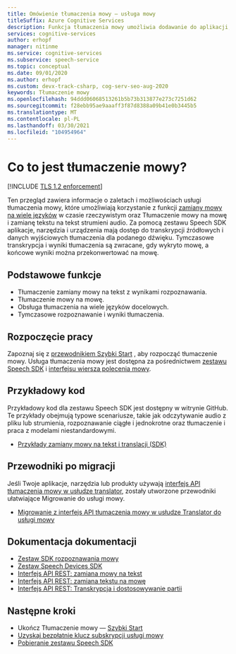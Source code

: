 ```yaml
---
title: Omówienie tłumaczenia mowy — usługa mowy
titleSuffix: Azure Cognitive Services
description: Funkcja tłumaczenia mowy umożliwia dodawanie do aplikacji, narzędzi i urządzeń kompleksowego tłumaczenia mowy w czasie rzeczywistym na wiele języków. Ten sam interfejs API może służyć do tłumaczeń polegających na zamianie mowy na mowę i mowy na tekst. Ten artykuł zawiera omówienie zalet usługi tłumaczenia mowy i jej możliwości.
services: cognitive-services
author: erhopf
manager: nitinme
ms.service: cognitive-services
ms.subservice: speech-service
ms.topic: conceptual
ms.date: 09/01/2020
ms.author: erhopf
ms.custom: devx-track-csharp, cog-serv-seo-aug-2020
keywords: Tłumaczenie mowy
ms.openlocfilehash: 94ddd06068513261b5b73b313877e273c7251d62
ms.sourcegitcommit: f28ebb95ae9aaaff3f87d8388a09b41e0b3445b5
ms.translationtype: MT
ms.contentlocale: pl-PL
ms.lasthandoff: 03/30/2021
ms.locfileid: "104954964"
---
```

# <a name="what-is-speech-translation"></a>Co to jest tłumaczenie mowy?

[!INCLUDE [TLS 1.2 enforcement](../../../includes/cognitive-services-tls-announcement.md)]

Ten przegląd zawiera informacje o zaletach i możliwościach usługi tłumaczenia mowy, które umożliwiają korzystanie z funkcji [zamiany mowy na wiele języków](language-support.md#speech-translation) w czasie rzeczywistym oraz Tłumaczenie mowy na mowę i zamianę tekstu na tekst strumieni audio. Za pomocą zestawu Speech SDK aplikacje, narzędzia i urządzenia mają dostęp do transkrypcji źródłowych i danych wyjściowych tłumaczenia dla podanego dźwięku. Tymczasowe transkrypcja i wyniki tłumaczenia są zwracane, gdy wykryto mowę, a końcowe wyniki można przekonwertować na mowę.

## <a name="core-features"></a>Podstawowe funkcje

* Tłumaczenie zamiany mowy na tekst z wynikami rozpoznawania.
* Tłumaczenie mowy na mowę.
* Obsługa tłumaczenia na wiele języków docelowych.
* Tymczasowe rozpoznawanie i wyniki tłumaczenia.

## <a name="get-started"></a>Rozpoczęcie pracy 

Zapoznaj się z [przewodnikiem Szybki Start](get-started-speech-translation.md) , aby rozpocząć tłumaczenie mowy. Usługa tłumaczenia mowy jest dostępna za pośrednictwem [zestawu Speech SDK](speech-sdk.md) i [interfejsu wiersza polecenia mowy](spx-overview.md).

## <a name="sample-code"></a>Przykładowy kod

Przykładowy kod dla zestawu Speech SDK jest dostępny w witrynie GitHub. Te przykłady obejmują typowe scenariusze, takie jak odczytywanie audio z pliku lub strumienia, rozpoznawanie ciągłe i jednokrotne oraz tłumaczenie i praca z modelami niestandardowymi.

* [Przykłady zamiany mowy na tekst i translacji (SDK)](https://github.com/Azure-Samples/cognitive-services-speech-sdk)

## <a name="migration-guides"></a>Przewodniki po migracji

Jeśli Twoje aplikacje, narzędzia lub produkty używają [interfejs API tłumaczenia mowy w usłudze translator](./how-to-migrate-from-translator-speech-api.md), zostały utworzone przewodniki ułatwiające Migrowanie do usługi mowy.

* [Migrowanie z interfejs API tłumaczenia mowy w usłudze Translator do usługi mowy](how-to-migrate-from-translator-speech-api.md)

## <a name="reference-docs"></a>Dokumentacja dokumentacji

* [Zestaw SDK rozpoznawania mowy](./speech-sdk.md)
* [Zestaw Speech Devices SDK](speech-devices-sdk.md)
* [Interfejs API REST: zamiana mowy na tekst](rest-speech-to-text.md)
* [Interfejs API REST: zamiana tekstu na mowę](rest-text-to-speech.md)
* [Interfejs API REST: Transkrypcja i dostosowywanie partii](https://westus.dev.cognitive.microsoft.com/docs/services/speech-to-text-api-v3-0)

## <a name="next-steps"></a>Następne kroki

* Ukończ Tłumaczenie mowy — [Szybki Start](get-started-speech-translation.md)
* [Uzyskaj bezpłatnie klucz subskrypcji usługi mowy](overview.md#try-the-speech-service-for-free)
* [Pobieranie zestawu Speech SDK](speech-sdk.md)